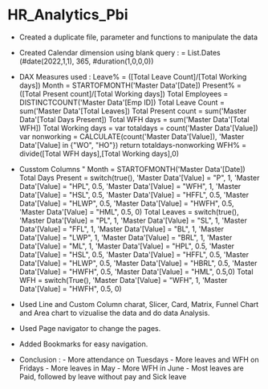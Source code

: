 # HR_Analytics_Pbi

- Created a duplicate file, parameter and functions to manipulate the data
  
- Created Calendar dimension using blank query :
        = List.Dates
          (#date(2022,1,1),
          365,
          #duration(1,0,0,0))
  
- DAX Measures used :
      Leave% = ([Total Leave Count]/[Total Working days])
      Month = STARTOFMONTH('Master Data'[Date])
      Present% = ([Total Present count]/[Total Working days])
      Total Employees = DISTINCTCOUNT('Master Data'[Emp ID])
      Total Leave Count = sum('Master Data'[Total Leaves])
      Total Present count = sum('Master Data'[Total Days Present])
      Total WFH days = sum('Master Data'[Total WFH])
      Total Working days = 
                            var totaldays = count('Master Data'[Value])
                            var nonworking = CALCULATE(count('Master Data'[Value]), 'Master Data'[Value] in {"WO", "HO"})
                            return
                            totaldays-nonworking
      WFH% = divide([Total WFH days],[Total Working days],0)
  
- Cusstom Columns "
      Month = STARTOFMONTH('Master Data'[Date])
      Total Days Present = switch(true(),
                          'Master Data'[Value] = "P", 1,
                          'Master Data'[Value] = "HPL", 0.5,
                          'Master Data'[Value] = "WFH", 1,
                          'Master Data'[Value] = "HSL", 0.5,
                          'Master Data'[Value] = "HFFL", 0.5,
                          'Master Data'[Value] = "HLWP", 0.5,
                          'Master Data'[Value] = "HWFH", 0.5,
                          'Master Data'[Value] = "HML", 0.5, 0)
      Total Leaves = switch(true(), 
                          'Master Data'[Value] = "PL", 1,
                          'Master Data'[Value] = "SL", 1,
                          'Master Data'[Value] = "FFL", 1,
                          'Master Data'[Value] = "BL", 1,
                          'Master Data'[Value] = "LWP", 1,
                          'Master Data'[Value] = "BRL", 1,
                          'Master Data'[Value] = "ML", 1,
                          'Master Data'[Value] = "HPL", 0.5,
                          'Master Data'[Value] = "HSL", 0.5,
                          'Master Data'[Value] = "HFFL", 0.5,
                          'Master Data'[Value] = "HLWP", 0.5,
                          'Master Data'[Value] = "HBRL", 0.5,
                          'Master Data'[Value] = "HWFH", 0.5,
                          'Master Data'[Value] = "HML", 0.5,0)
      Total WFH = switch(True(),
                          'Master Data'[Value] = "WFH", 1,
                          'Master Data'[Value] = "HWFH", 0.5, 0)

- Used Line and Custom Column charat, Slicer, Card, Matrix, Funnel Chart and Area chart to vizualise the data and do data Analysis.
  
- Used Page navigator to change the pages.
  
- Added Bookmarks for easy navigation.

- Conclusion :
      - More attendance on Tuesdays
      - More leaves and WFH on Fridays
      - More leaves in May
      - More WFH in June
      - Most leaves are Paid, followed by leave without pay and Sick leave
